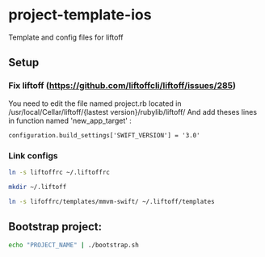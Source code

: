 # project-template-ios
Template and config files for liftoff

## Setup

### Fix liftoff (https://github.com/liftoffcli/liftoff/issues/285)


You need to edit the file named project.rb located in /usr/local/Cellar/liftoff/{lastest version}/rubylib/liftoff/ And add theses lines in function named 'new_app_target' :

```
configuration.build_settings['SWIFT_VERSION'] = '3.0'
```

### Link configs

```sh
ln -s liftoffrc ~/.liftoffrc

mkdir ~/.liftoff

ln -s lifoffrc/templates/mmvm-swift/ ~/.liftoff/templates
```

## Bootstrap project:

```sh
echo "PROJECT_NAME" | ./bootstrap.sh
```